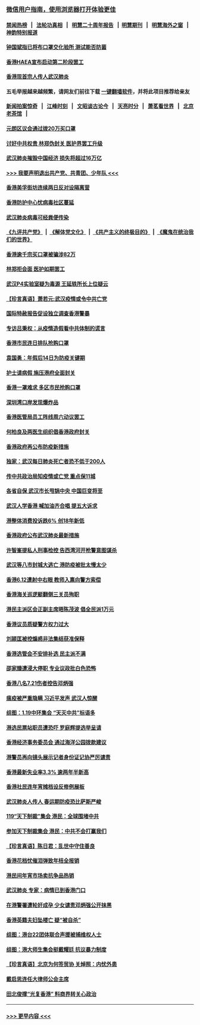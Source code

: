 ### [微信用户指南，使用浏览器打开体验更佳](https://github.com/gfw-breaker/banned-news1/blob/master/indexes/wechat-guide.md?t=0)
#### [禁闻热榜](热点新闻.md?t=0)  &nbsp;&nbsp;|&nbsp;&nbsp; [法轮功真相](https://github.com/gfw-breaker/truth/blob/master/README.md?t=0) &nbsp;&nbsp;|&nbsp;&nbsp; [明慧二十周年报告](https://github.com/gfw-breaker/mh-reports/blob/master/README.md?t=0) &nbsp;&nbsp;|&nbsp;&nbsp;[明慧期刊](https://github.com/gfw-breaker/mh-qikan) &nbsp;&nbsp;|&nbsp;&nbsp; [明慧海外之窗](https://github.com/gfw-breaker/mh-news/blob/master/README.md?t=0) &nbsp;&nbsp;|&nbsp;&nbsp; [神韵特别报道](https://github.com/gfw-breaker/mh-news/blob/master/shenyun.md?t=0)
#### [钟国斌指已将布口罩交化验所 测试能否防菌](../pages/nsc415/n11842783.md?t=02050555) 
#### [香港HAEA宣布启动第二阶段罢工](../pages/nsc415/n11842723.md?t=02050555) 
#### [香港现首宗人传人武汉肺炎](../pages/nsc415/n11842766.md?t=02050555) 
#### 五毛举报越来越频繁，请网友们前往下载 [一键翻墙软件](https://github.com/gfw-breaker/ssr-accounts)，并将此项目推荐给亲友
#### [新闻拍案惊奇](https://github.com/gfw-breaker/banned-news1/blob/master/pages/link4.md) &nbsp;&nbsp;|&nbsp;&nbsp; [江峰时刻](https://github.com/gfw-breaker/banned-news1/blob/master/pages/link4.md) &nbsp;&nbsp;|&nbsp;&nbsp; [文昭谈古论今](https://github.com/gfw-breaker/banned-news1/blob/master/pages/link4.md) &nbsp;&nbsp;|&nbsp;&nbsp; [天亮时分](https://github.com/gfw-breaker/banned-news1/blob/master/pages/link4.md) &nbsp;&nbsp;|&nbsp;&nbsp; [萧茗看世界](https://github.com/gfw-breaker/banned-news1/blob/master/pages/link4.md) &nbsp;&nbsp;|&nbsp;&nbsp; [北京老茶馆](https://github.com/gfw-breaker/banned-news1/blob/master/pages/link4.md) &nbsp;&nbsp;|&nbsp;&nbsp; 
#### [元朗区议会通过拨20万买口罩](../pages/nsc415/n11842754.md?t=02050555) 
#### [讨好中共权贵 林郑伪封关 医护界罢工升级](../pages/nsc415/n11842359.md?t=02050555) 
#### [武汉肺炎摧毁中国经济 损失将超过16万亿](../pages/nsc415/n11839723.md?t=02050555) 
#### [>>> 我要声明退出共产党、共青团、少年队 <<<](https://github.com/begood0513/goodnews/blob/master/quit/letter.md) 
#### [香港美孚街坊连续两日反对设隔离营](../pages/nsc415/n11839962.md?t=02050555) 
#### [香港防护中心忧病毒社区蔓延](../pages/nsc415/n11839933.md?t=02050555) 
#### [武汉肺炎病毒可经粪便传染](../pages/nsc415/n11839939.md?t=02050555) 
#### [《九评共产党》](https://github.com/begood0513/9ping.md/blob/master/README.md) &nbsp;|&nbsp; [《解体党文化》](../../../../jtdwh.md/blob/master/README.md)  &nbsp;|&nbsp; [《共产主义的终极目的》](../../../../gczydzjmd.md/blob/master/README.md) &nbsp;|&nbsp; [《魔鬼在统治我们的世界》](../../../../mgztzwmdsj.md/blob/master/README.md) 
#### [香港逾千宗买口罩被骗涉82万](../pages/nsc415/n11839914.md?t=02050555) 
#### [林郑拒会面 医护如期罢工](../pages/nsc415/n11839892.md?t=02050555) 
#### [武汉P4实验室疑为毒源 王延轶所长上位疑云](../pages/nsc415/n11835543.md?t=02050555) 
#### [【珍言真语】萧若元:武汉疫情或令中共亡党](../pages/nsc415/n11829394.md?t=02050555) 
#### [国际特赦报告促设独立调查香港警暴](../pages/nsc415/n11833845.md?t=02050555) 
#### [专访吕秉权：从疫情造假看中共体制的谎言](../pages/nsc415/n11833813.md?t=02050555) 
#### [香港市民连日排队抢购口罩](../pages/nsc415/n11833794.md?t=02050555) 
#### [袁国勇：年假后14日为防疫关键期](../pages/nsc415/n11831088.md?t=02050555) 
#### [护士请病假 施压港府全面封关](../pages/nsc415/n11831030.md?t=02050555) 
#### [香港一罩难求 多区市民抢购口罩](../pages/nsc415/n11831002.md?t=02050555) 
#### [深圳湾口岸发现爆炸品](../pages/nsc415/n11828802.md?t=02050555) 
#### [香港医管局员工阵线周六动议罢工](../pages/nsc415/n11828762.md?t=02050555) 
#### [何柏良及两医生组织倡香港政府封关](../pages/nsc415/n11828749.md?t=02050555) 
#### [香港政府再公布防疫新措施](../pages/nsc415/n11828716.md?t=02050555) 
#### [独家：武汉每日肺炎死亡者恐不低于200人](../pages/nsc415/n11828240.md?t=02050555) 
#### [传中共政治局知疫情或亡党 重点保11城](../pages/nsc415/n11828145.md?t=02050555) 
#### [各省自保 武汉市长甩锅中央 中国巨变将至](../pages/nsc415/n11828021.md?t=02050555) 
#### [武汉人学香港 喊加油齐合唱 提五大诉求](../pages/nsc415/n11827046.md?t=02050555) 
#### [港整体消费投诉跌6% 创18年新低](../pages/nsc415/n11817280.md?t=02050555) 
#### [香港政府公布武汉肺炎最新措施](../pages/nsc415/n11817152.md?t=02050555) 
#### [许智峯提私人刑事检控 告西湾河开枪警意图谋杀](../pages/nsc415/n11817132.md?t=02050555) 
#### [武汉等八市封城大逃亡 港防疫被批太慢太少](../pages/nsc415/n11817058.md?t=02050555) 
#### [香港6.12遭射中右眼 教师入禀向警方索偿](../pages/nsc415/n11814678.md?t=02050555) 
#### [香港海关巡逻艇翻侧三关员殉职](../pages/nsc415/n11814604.md?t=02050555) 
#### [港民主派区会正副主席晤陈茂波 倡全民派1万元](../pages/nsc415/n11814582.md?t=02050555) 
#### [香港议员质疑警方权力过大](../pages/nsc415/n11814560.md?t=02050555) 
#### [刘颕匡被控煽惑非法集结获准保释](../pages/nsc415/n11811727.md?t=02050555) 
#### [香港选管会不安排补选 民主派不满](../pages/nsc415/n11811691.md?t=02050555) 
#### [邵家臻遭浸大停职 专业议政批白色恐怖](../pages/nsc415/n11811670.md?t=02050555) 
#### [香港八名7.21伤者控告邓炳强](../pages/nsc415/n11811623.md?t=02050555) 
#### [瘟疫被严重隐瞒 习近平发声 武汉人惊醒](../pages/nsc415/n11811186.md?t=02050555) 
#### [组图：1.19中环集会 “天灭中共”标语多](../pages/nsc415/n11809514.md?t=02050555) 
#### [港选民票站职员遭恐吓 罗庭辉提选举呈请](../pages/nsc415/n11808914.md?t=02050555) 
#### [香港经济事务委员会 通过海洋公园拨款建议](../pages/nsc415/n11808906.md?t=02050555) 
#### [港警员再向镜头展示记者身份证记协严厉谴责](../pages/nsc415/n11808888.md?t=02050555) 
#### [香港最新失业率3.3% 逾两年半新高](../pages/nsc415/n11808887.md?t=02050555) 
#### [香港社民连年宵摊档设反修例展板](../pages/nsc415/n11808857.md?t=02050555) 
#### [武汉肺炎人传人 春运期防疫恐比萨斯严峻](../pages/nsc415/n11808739.md?t=02050555) 
#### [119“天下制裁”集会 港民：全球围堵中共](../pages/nsc415/n11806318.md?t=02050555) 
#### [参加天下制裁集会 港民：中共不会打赢我们](../pages/nsc415/n11806596.md?t=02050555) 
#### [【珍言真语】陈日君：乱世中守住善良](../pages/nsc415/n11806247.md?t=02050555) 
#### [香港花档忧催泪弹致年桔全报销](../pages/nsc415/n11806130.md?t=02050555) 
#### [港民间年宵市场卖抗争品热销](../pages/nsc415/n11806073.md?t=02050555) 
#### [武汉肺炎 专家：病情已到香港门口](../pages/nsc415/n11806020.md?t=02050555) 
#### [在港警署遭轮奸成孕 少女谴责邓炳强公开抹黑](../pages/nsc415/n11805981.md?t=02050555) 
#### [香港英籍夫妇坠楼亡 疑“被自杀”](../pages/nsc415/n11805937.md?t=02050555) 
#### [组图：港台22团体联合声援被捕维权人士](../pages/nsc415/n11801834.md?t=02050555) 
#### [组图：港大师生集会挺戴耀廷 抗议暴力制度](../pages/nsc415/n11799298.md?t=02050555) 
#### [【珍言真语】北京为何签贸协 关焯照：内忧外患](../pages/nsc415/n11799790.md?t=02050555) 
#### [戴启思连任大律师公会主席](../pages/nsc415/n11799306.md?t=02050555) 
#### [田北俊撑“光复香港” 料商界转关心政治](../pages/nsc415/n11799287.md?t=02050555) 

----
#### [ >>> 更早内容 <<< ](../indexes/nsc415-earlier.md)
